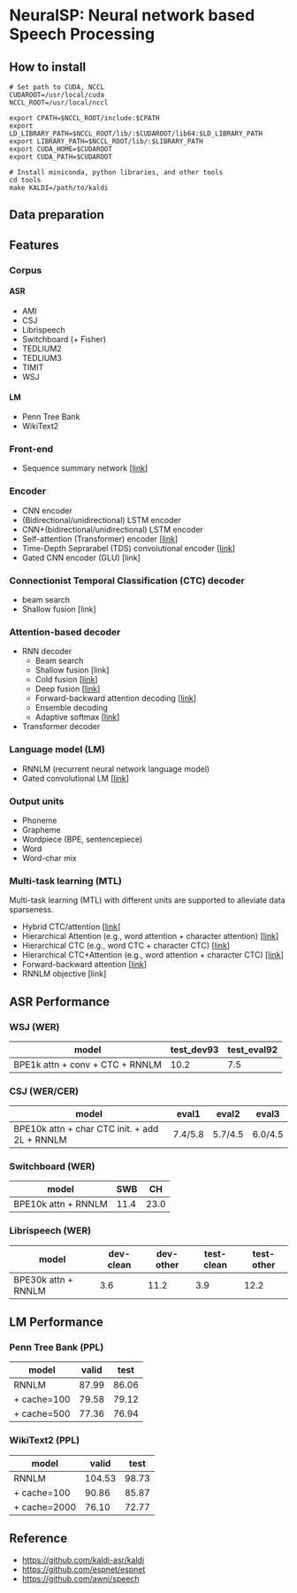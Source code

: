 # NeuralSP: Neural network based Speech Processing

## How to install
```
# Set path to CUDA, NCCL
CUDAROOT=/usr/local/cuda
NCCL_ROOT=/usr/local/nccl

export CPATH=$NCCL_ROOT/include:$CPATH
export LD_LIBRARY_PATH=$NCCL_ROOT/lib/:$CUDAROOT/lib64:$LD_LIBRARY_PATH
export LIBRARY_PATH=$NCCL_ROOT/lib/:$LIBRARY_PATH
export CUDA_HOME=$CUDAROOT
export CUDA_PATH=$CUDAROOT

# Install miniconda, python libraries, and other tools
cd tools
make KALDI=/path/to/kaldi
```


## Data preparation


## Features
### Corpus
#### ASR
- AMI
- CSJ
- Librispeech
- Switchboard (+ Fisher)
- TEDLIUM2
- TEDLIUM3
- TIMIT
- WSJ

#### LM
- Penn Tree Bank
- WikiText2

### Front-end
- Sequence summary network [[link](https://www.isca-speech.org/archive/Interspeech_2018/abstracts/1438.html)]

### Encoder
- CNN encoder
- (Bidirectional/unidirectional) LSTM encoder
- CNN+(bidirectional/unidirectional) LSTM encoder
- Self-attention (Transformer) encoder [[link](https://arxiv.org/abs/1706.03762)]
- Time-Depth Seprarabel (TDS) convolutional encoder [[link](https://arxiv.org/abs/1904.02619)]
- Gated CNN encoder (GLU) [link]

### Connectionist Temporal Classification (CTC) decoder
- beam search
- Shallow fusion [link]

### Attention-based decoder
- RNN decoder
  - Beam search
  - Shallow fusion [link]
  - Cold fusion [[link](https://arxiv.org/abs/1708.06426)]
  - Deep fusion [[link](https://arxiv.org/abs/1503.03535)]
  - Forward-backward attention decoding [[link](https://www.isca-speech.org/archive/Interspeech_2018/abstracts/1160.html)]
  - Ensemble decoding
  - Adaptive softmax [[link](https://arxiv.org/abs/1609.04309)]
- Transformer decoder

### Language model (LM)
- RNNLM (recurrent neural network language model)
- Gated convolutional LM [[link](https://arxiv.org/abs/1612.08083)]

### Output units
- Phoneme
- Grapheme
- Wordpiece (BPE, sentencepiece)
- Word
- Word-char mix

### Multi-task learning (MTL)
Multi-task learning (MTL) with different units are supported to alleviate data sparseness.
- Hybrid CTC/attention [[link](https://www.merl.com/publications/docs/TR2017-190.pdf)]
- Hierarchical Attention (e.g., word attention + character attention) [[link](http://sap.ist.i.kyoto-u.ac.jp/lab/bib/intl/INA-SLT18.pdf)]
- Hierarchical CTC (e.g., word CTC + character CTC) [[link](https://arxiv.org/abs/1711.10136)]
- Hierarchical CTC+Attention (e.g., word attention + character CTC) [[link](http://www.sap.ist.i.kyoto-u.ac.jp/lab/bib/intl/UEN-ICASSP18.pdf)]
- Forward-backward attention [[link](https://www.isca-speech.org/archive/Interspeech_2018/abstracts/1160.html)]
- RNNLM objective [link]


## ASR Performance
### WSJ (WER)
| model                            | test_dev93 | test_eval92 |
| -------------------------------- | ---------- | ----------- |
| BPE1k attn + conv + CTC + RNNLM  | 10.2       | 7.5         |

### CSJ (WER/CER)
| model                                         | eval1   | eval2   | eval3   |
| --------------------------------------------- | ------- | ------- | ------- |
| BPE10k attn + char CTC init. + add 2L + RNNLM | 7.4/5.8 | 5.7/4.5 | 6.0/4.5 |

### Switchboard (WER)
| model                | SWB  | CH   |
| -------------------- | ---- | ---- |
| BPE10k attn + RNNLM  | 11.4 | 23.0 |

### Librispeech (WER)
| model                | dev-clean | dev-other | test-clean | test-other |
| -------------------- | --------- | --------- | ---------- | ---------- |
| BPE30k attn + RNNLM  | 3.6       | 11.2      | 3.9        | 12.2       |


## LM Performance
### Penn Tree Bank (PPL)
| model       | valid | test  |
| ------------| ----- | ----- |
| RNNLM       | 87.99 | 86.06 |
| + cache=100 | 79.58 | 79.12 |
| + cache=500 | 77.36 | 76.94 |

### WikiText2 (PPL)
| model        | valid  | test  |
| ------------ | ------ | ----- |
| RNNLM        | 104.53 | 98.73 |
| + cache=100  | 90.86  | 85.87 |
| + cache=2000 | 76.10  | 72.77 |


## Reference
- https://github.com/kaldi-asr/kaldi
- https://github.com/espnet/espnet
- https://github.com/awni/speech

<!-- ## TODO
- WFST decoder
- Minimum WER training
- Convolutional decoder
- Speech Translation
- Tacotron2 -->
